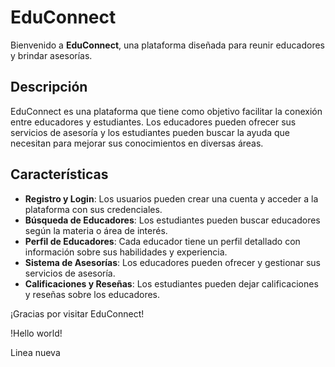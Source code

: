 # EduConnect

Bienvenido a **EduConnect**, una plataforma diseñada para reunir educadores y brindar asesorías.

## Descripción

EduConnect es una plataforma que tiene como objetivo facilitar la conexión entre educadores y estudiantes. Los educadores pueden ofrecer sus servicios de asesoría y los estudiantes pueden buscar la ayuda que necesitan para mejorar sus conocimientos en diversas áreas.

## Características

- **Registro y Login**: Los usuarios pueden crear una cuenta y acceder a la plataforma con sus credenciales.
- **Búsqueda de Educadores**: Los estudiantes pueden buscar educadores según la materia o área de interés.
- **Perfil de Educadores**: Cada educador tiene un perfil detallado con información sobre sus habilidades y experiencia.
- **Sistema de Asesorías**: Los educadores pueden ofrecer y gestionar sus servicios de asesoría.
- **Calificaciones y Reseñas**: Los estudiantes pueden dejar calificaciones y reseñas sobre los educadores.

¡Gracias por visitar EduConnect!

!Hello world!

Linea nueva

